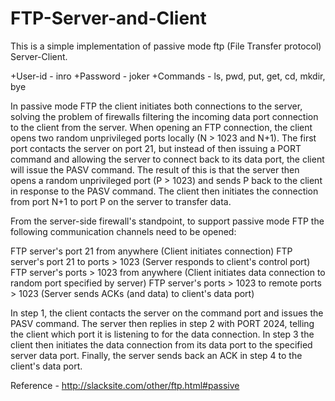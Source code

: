 # FTP-Server-and-Client

This is a simple implementation of passive mode ftp (File Transfer protocol) Server-Client.

+User-id - inro
+Password - joker
+Commands - ls, pwd, put, get, cd, mkdir, bye


In passive mode FTP the client initiates both connections to the server, solving the problem of firewalls filtering the incoming data port connection to the client from the server. When opening an FTP connection, the client opens two random unprivileged ports locally (N > 1023 and N+1). The first port contacts the server on port 21, but instead of then issuing a PORT command and allowing the server to connect back to its data port, the client will issue the PASV command. The result of this is that the server then opens a random unprivileged port (P > 1023) and sends P back to the client in response to the PASV command. The client then initiates the connection from port N+1 to port P on the server to transfer data.

From the server-side firewall's standpoint, to support passive mode FTP the following communication channels need to be opened:

FTP server's port 21 from anywhere (Client initiates connection)
FTP server's port 21 to ports > 1023 (Server responds to client's control port)
FTP server's ports > 1023 from anywhere (Client initiates data connection to random port specified by server)
FTP server's ports > 1023 to remote ports > 1023 (Server sends ACKs (and data) to client's data port)

In step 1, the client contacts the server on the command port and issues the PASV command. The server then replies in step 2 with PORT 2024, telling the client which port it is listening to for the data connection. In step 3 the client then initiates the data connection from its data port to the specified server data port. Finally, the server sends back an ACK in step 4 to the client's data port.

Reference - http://slacksite.com/other/ftp.html#passive
